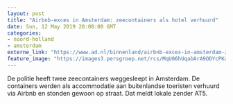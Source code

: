 ```yaml
---
layout: post
title: "Airbnb-exces in Amsterdam: zeecontainers als hotel verhuurd"
date: Sun, 12 May 2019 20:08:00 GMT
categories: 
- noord-holland 
- amsterdam 
externe_link: "https://www.ad.nl/binnenland/airbnb-exces-in-amsterdam-zeecontainers-als-hotel-verhuurd~ac6e3ae8/"
feature_image: "https://images3.persgroep.net/rcs/MqU06hUqabArA9ODYcPKaw_2YdY/diocontent/117932415/_fitwidth/400/?appId=21791a8992982cd8da851550a453bd7f&quality=0.7"
---
```


De politie heeft twee zeecontainers weggesleept in Amsterdam. De containers werden als accommodatie aan buitenlandse toeristen verhuurd via Airbnb en stonden gewoon op straat. Dat meldt lokale zender AT5.
